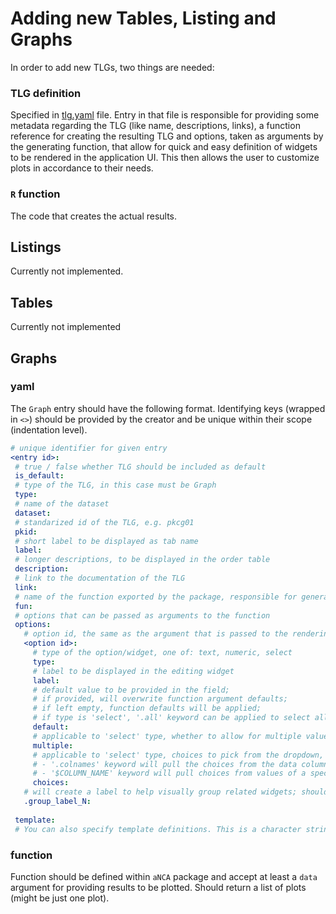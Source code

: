 # Adding new Tables, Listing and Graphs
In order to add new TLGs, two things are needed:
### TLG definition
Specified in [tlg.yaml](../../inst/shiny/tlg.yaml) file. Entry in that file is responsible for providing some metadata regarding the TLG (like name, descriptions, links), a function reference for creating the resulting TLG and options, taken as arguments by the generating function, that allow for quick and easy definition of widgets to be rendered in the application UI. This then allows the user to customize plots in accordance to their needs.

### `R` function
The code that creates the actual results.

## Listings
Currently not implemented.

## Tables
Currently not implemented

## Graphs
### yaml
The `Graph` entry should have the following format. Identifying keys (wrapped in `<>`) should be provided by the creator and be unique within their scope (indentation level).
 ```yaml
# unique identifier for given entry
<entry id>:
  # true / false whether TLG should be included as default
  is_default:
  # type of the TLG, in this case must be Graph
  type:
  # name of the dataset
  dataset:
  # standarized id of the TLG, e.g. pkcg01     
  pkid:
  # short label to be displayed as tab name
  label:
  # longer descriptions, to be displayed in the order table
  description:
  # link to the documentation of the TLG
  link:
  # name of the function exported by the package, responsible for generating TLG, must return a list of plots to be displayed
  fun:
  # options that can be passed as arguments to the function    
  options:
    # option id, the same as the argument that is passed to the rendering function, must be unique in the scope of the TLG entry
    <option id>:
      # type of the option/widget, one of: text, numeric, select
      type:
      # label to be displayed in the editing widget
      label:
      # default value to be provided in the field;
      # if provided, will overwrite function argument defaults;
      # if left empty, function defaults will be applied;
      # if type is 'select', '.all' keyword can be applied to select all choices;
      default: 
      # applicable to 'select' type, whether to allow for multiple values to be selected  
      multiple:
      # applicable to 'select' type, choices to pick from the dropdown, either specified outright or using a special keyword:
      # - '.colnames' keyword will pull the choices from the data column names
      # - '$COLUMN_NAME' keyword will pull choices from values of a specific column
      choices:
    # will create a label to help visually group related widgets; should be a character string; N should be replaced with an integer to uniquely identify the keyword    
    .group_label_N:
    
  template:
  # You can also specify template definitions. This is a character string with id of another TLG definition. All options will be copied over from template id. Any provided parameters will be a) overwritten if existing in the template or b) added as new.
```

### function
Function should be defined within `aNCA` package and accept at least a `data` argument for providing results to be plotted. Should return a list of plots (might be just one plot).